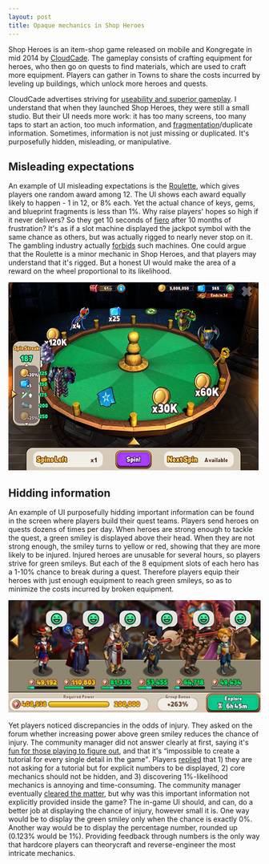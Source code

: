 ```yaml
---
layout: post
title: Opaque mechanics in Shop Heroes
---
```


<p>
Shop Heroes is an item-shop game released on mobile and Kongregate in mid 2014 by <a href="http://cloudcade.com/">CloudCade</a>. The gameplay consists of crafting equipment for heroes, who then go on quests to find materials, which are used to craft more equipment. Players can gather in Towns to share the costs incurred by leveling up buildings, which unlock more heroes and quests.
</p><p>
CloudCade advertises striving for <a href="https://www.linkedin.com/company/cloudcade">useability and superior gameplay</a>. I understand that when they launched Shop Heroes, they were still a small studio. But their UI needs more work: it has too many screens, too many taps to start an action, too much information, and <a href="http://www.goodui.org/#3">fragmentation</a>/duplicate information. Sometimes, information is not just missing or duplicated. It's purposefully hidden, misleading, or manipulative.
</p>

<h2>Misleading expectations</h2>
<p>
An example of UI misleading expectations is the <a href="http://shop-heroes.wikia.com/wiki/Roulette">Roulette</a>, which gives players one random award among 12. The UI shows each award equally likely to happen - 1 in 12, or 8% each. Yet the actual chance of keys, gems, and blueprint fragments is less than 1%. Why raise players' hopes so high if it never delivers? So they get 10 seconds of <a href="https://en.wikipedia.org/wiki/Pride#As_an_emotion">fiero</a> after 10 months of frustration? It's as if a slot machine displayed the jackpot symbol with the same chance as others, but was actually rigged to nearly never stop on it. The gambling industry actually <a href="http://www.americancasinoguide.com/slot-machines/are-slot-machines-honest.html">forbids</a> such machines. One could argue that the Roulette is a minor mechanic in Shop Heroes, and that players may understand that it's rigged. But a honest UI would make the area of a reward on the wheel proportional to its likelihood.
</p>

![Roulette in Shop Heroes](/images/shop_heroes_roulette.png)

<h2>Hidding information</h2>
<p>
An example of UI purposefully hidding important information can be found in the screen where players build their quest teams. Players send heroes on quests dozens of times per day. When heroes are strong enough to tackle the quest, a green smiley is displayed above their head. When they are not strong enough, the smiley turns to yellow or red, showing that they are more likely to be injured. Injured heroes are unusable for several hours, so players strive for green smileys. But each of the 8 equipment slots of each hero has a 1-10% chance to break during a quest. Therefore players equip their heroes with just enough equipment to reach green smileys, so as to minimize the costs incurred by broken equipment.
</p>

![Party of male heroes in Shop Heroes](/images/shop_heroes_male_party.png)

<p>
Yet players noticed discrepancies in the odds of injury. They asked on the forum whether increasing power above green smiley reduces the chance of injury. The community manager did not answer clearly at first, saying it's <a href="http://forum.shopheroes.com/viewtopic.php?f=4&t=5088&sid=31c01b89fb5656821c8d76d7b0ddf8c1#p17462">fun for those playing to figure out</a>, and that it's <q>impossible to create a tutorial for every single detail in the game</q>. Players <a href="http://forum.shopheroes.com/viewtopic.php?f=4&t=5088&sid=31c01b89fb5656821c8d76d7b0ddf8c1#p17506">replied</a> that 1) they are not asking for a tutorial but for explicit numbers to be displayed, 2) core mechanics should not be hidden, and 3) discovering 1%-likelihood mechanics is annoying and time-consuming. The community manager eventually <a href="http://forum.shopheroes.com/viewtopic.php?f=4&t=5088&start=10">cleared the matter</a>, but why was this important information not explicitly provided inside the game? The in-game UI should, and can, do a better job at displaying the chance of injury, however small it is. One way would be to display the green smiley only when the chance is exactly 0%. Another way would be to display the percentage number, rounded up (0.123% would be 1%). Providing feedback through numbers is the only way that hardcore players can theorycraft and reverse-engineer the most intricate mechanics.
</p>

